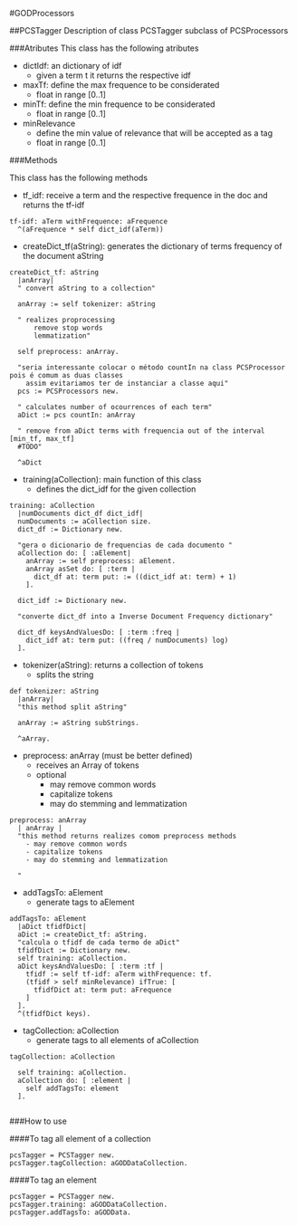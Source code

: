#GODProcessors

##PCSTagger
Description of class PCSTagger subclass of PCSProcessors

###Atributes
This class has the following atributes

  - dictIdf: an dictionary of idf
    - given a term t it returns the respective idf
  - maxTf: define the max frequence to be considerated
    - float in range [0..1]
  - minTf: define the min frequence to be considerated
    - float in range [0..1]
  - minRelevance
    - define the min value of relevance that will be accepted as a tag
    - float in range [0..1]


###Methods

This class has the following methods

  - tf_idf: receive a term and the respective frequence in the doc and returns the tf-idf
```Smalltalk
tf-idf: aTerm withFrequence: aFrequence
  ^(aFrequence * self dict_idf(aTerm))
```

  - createDict_tf(aString): generates the dictionary of terms frequency of the document aString
```Smalltalk
createDict_tf: aString
  |anArray|
  " convert aString to a collection"
  
  anArray := self tokenizer: aString

  " realizes proprocessing
      remove stop words
      lemmatization"
  
  self preprocess: anArray.
  
  "seria interessante colocar o método countIn na class PCSProcessor pois é comum as duas classes
    assim evitariamos ter de instanciar a classe aqui"
  pcs := PCSProcessors new.
  
  " calculates number of ocourrences of each term"
  aDict := pcs countIn: anArray
  
  " remove from aDict terms with frequencia out of the interval [min_tf, max_tf]
  #TODO"

  ^aDict
```
  - training(aCollection): main function of this class
    - defines the dict_idf for the given collection

```Smalltalk
training: aCollection
  |numDocuments dict_df dict_idf|
  numDocuments := aCollection size.
  dict_df := Dictionary new.
  
  "gera o dicionario de frequencias de cada documento "
  aCollection do: [ :aElement|
    anArray := self preprocess: aElement.
    anArray asSet do: [ :term |
      dict_df at: term put: := ((dict_idf at: term) + 1)
    ].

  dict_idf := Dictionary new.
  
  "converte dict_df into a Inverse Document Frequency dictionary"
  
  dict_df keysAndValuesDo: [ :term :freq |
    dict_idf at: term put: ((freq / numDocuments) log)
  ].
```

  - tokenizer(aString): returns a collection of tokens
    - splits the string
```Smalltalk
def tokenizer: aString
  |anArray|
  "this method split aString"
  
  anArray := aString subStrings.
  
  ^aArray.
```

  - preprocess: anArray (must be better defined)
    - receives an Array of tokens
    - optional
      - may remove common words
      - capitalize tokens
      - may do stemming and lemmatization
```Smalltalk
preprocess: anArray
  | anArray |
  "this method returns realizes comom preprocess methods
    - may remove common words
    - capitalize tokens
    - may do stemming and lemmatization
    
  "
```

  - addTagsTo: aElement
    - generate tags to aElement
```Smalltalk
addTagsTo: aElement
  |aDict tfidfDict|
  aDict := createDict_tf: aString.
  "calcula o tfidf de cada termo de aDict"
  tfidfDict := Dictionary new.
  self training: aCollection.
  aDict keysAndValuesDo: [ :term :tf |
    tfidf := self tf-idf: aTerm withFrequence: tf.
    (tfidf > self minRelevance) ifTrue: [
      tfidfDict at: term put: aFrequence
    ]
  ].
  ^(tfidfDict keys).
```

  - tagCollection: aCollection
    - generate tags to all elements of aCollection
```Smalltalk
tagCollection: aCollection

  self training: aCollection.
  aCollection do: [ :element |
    self addTagsTo: element
  ].
  
```
###How to use

####To tag all element of a collection
```Smalltalk
pcsTagger = PCSTagger new.
pcsTagger.tagCollection: aGODDataCollection.
```
####To tag an element
```Smalltalk
pcsTagger = PCSTagger new.
pcsTagger.training: aGODDataCollection.
pcsTagger.addTagsTo: aGODData.
```
